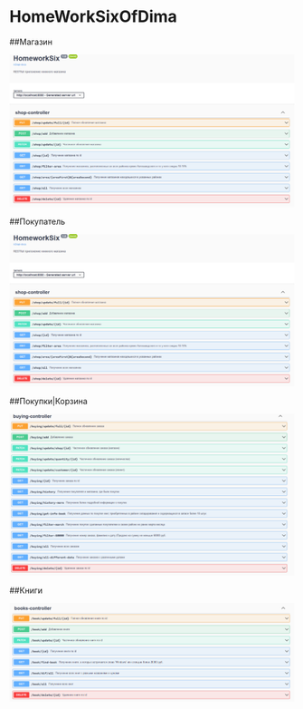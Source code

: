 # HomeWorkSixOfDima

##Магазин

![alt text](https://github.com/darkdeaddaset/HomeWorkSixOfDima/blob/main/Result/One.PNG)

##Покупатель

![alt text](https://github.com/darkdeaddaset/HomeWorkSixOfDima/blob/main/Result/One.PNG)

##Покупки|Корзина

![alt text](https://github.com/darkdeaddaset/HomeWorkSixOfDima/blob/main/Result/Three.PNG)

##Книги

![alt text](https://github.com/darkdeaddaset/HomeWorkSixOfDima/blob/main/Result/Four.PNG)
